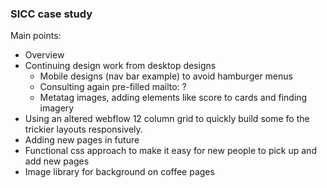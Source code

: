 ### SICC case study

Main points:

- Overview
- Continuing design work from desktop designs
	- Mobile designs (nav bar example) to avoid hamburger menus
	- Consulting again pre-filled mailto:  ?
	- Metatag images, adding elements like score to cards and finding imagery
-  Using an altered webflow 12 column grid to quickly build some fo the trickier layouts responsively. 
- Adding new pages in future 
 -  Functional css approach to make it easy for new people to pick up and add new pages
 -  Image library for background on coffee pages
